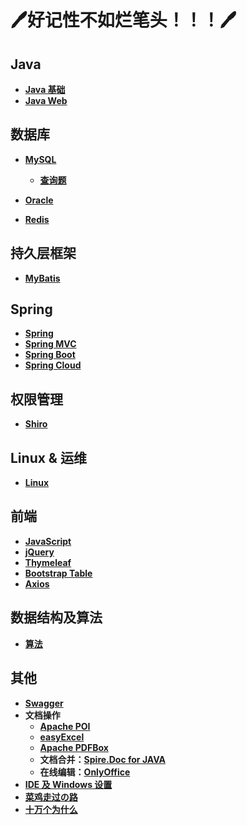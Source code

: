 # :pen:好记性不如烂笔头！！！:pen:



## Java

- [**Java 基础**](https://github.com/0richalcos/Note/blob/main/Markdown/Java.md)
- [**Java Web**](https://github.com/0richalcos/Note/blob/main/Markdown/JavaWeb.md)



## 数据库

- [**MySQL**](https://github.com/0richalcos/Note/blob/main/Markdown/MySQL.md)
	- [**查询题**]()

- [**Oracle**](https://github.com/0richalcos/Note/blob/main/Markdown/Oracle.md)
- [**Redis**](https://github.com/0richalcos/Note/blob/main/Markdown/Redis.md)



## 持久层框架

- [**MyBatis**](https://github.com/0richalcos/Note/blob/main/Markdown/Mybatis.md)



## Spring

- [**Spring**](https://github.com/0richalcos/Note/blob/main/Markdown/Spring.md)
- [**Spring MVC**](https://github.com/0richalcos/Note/blob/main/Markdown/SpringMVC.md)
- [**Spring Boot**](https://github.com/0richalcos/Note/blob/main/Markdown/SpringBoot.md)
- [**Spring Cloud**](https://github.com/0richalcos/Note/blob/main/Markdown/SpringCloud.md)



## 权限管理

- [**Shiro**](https://github.com/0richalcos/Note/blob/main/Markdown/Shiro.md)



## Linux & 运维

- [**Linux**](https://github.com/0richalcos/Note/blob/main/Markdown/Linux.md)



## 前端

- [**JavaScript**](https://github.com/0richalcos/Note/blob/main/Markdown/JavaScript.md)
- [**jQuery**](https://github.com/0richalcos/Note/blob/main/Markdown/jQuery.md)
- [**Thymeleaf**](https://github.com/0richalcos/Note/blob/main/Markdown/Thymeleaf.md)
- [**Bootstrap Table**](https://github.com/0richalcos/Note/blob/main/Markdown/BootstrapTable.md)
- [**Axios**](https://github.com/0richalcos/Note/blob/main/Markdown/Axios.md)



## 数据结构及算法

- [**算法**](https://github.com/0richalcos/Note/blob/main/Markdown/Algorithm.md)



## 其他

- [**Swagger**](https://github.com/0richalcos/Note/blob/main/Markdown/Swagger.md)
- **文档操作**
	- [**Apache POI**](https://github.com/0richalcos/Note/blob/main/Markdown/ApachePOI.md)
	- [**easyExcel**](https://github.com/0richalcos/Note/blob/main/Markdown/easyExcel.md)
	- [**Apache PDFBox**](https://github.com/0richalcos/Note/blob/main/Markdown/ApachePDFBox.md)
	- **文档合并：**[**Spire.Doc for JAVA**](https://github.com/0richalcos/Note/blob/main/Markdown/Spire.DocForJAVA.md)
	- **在线编辑：**[**OnlyOffice**](https://github.com/0richalcos/Note/blob/main/Markdown/OnlyOffice.md)
- [**IDE 及 Windows 设置**](https://github.com/0richalcos/Note/blob/main/Markdown/Mixed.md)
- [**菜鸡走过の路**](https://github.com/0richalcos/Note/blob/main/Markdown/Petty.md)
- [**十万个为什么**](https://github.com/0richalcos/Note/blob/main/Markdown/Why.md)


